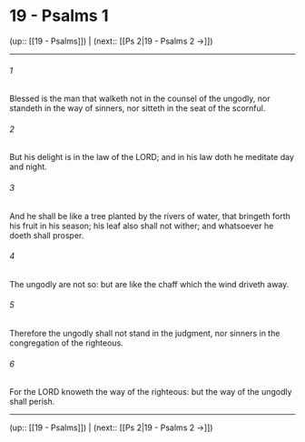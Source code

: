 # 19 - Psalms 1

(up:: [[19 - Psalms]]) | (next:: [[Ps 2|19 - Psalms 2 →]])

***


###### 1 
Blessed is the man that walketh not in the counsel of the ungodly, nor standeth in the way of sinners, nor sitteth in the seat of the scornful. 

###### 2 
But his delight is in the law of the LORD; and in his law doth he meditate day and night. 

###### 3 
And he shall be like a tree planted by the rivers of water, that bringeth forth his fruit in his season; his leaf also shall not wither; and whatsoever he doeth shall prosper. 

###### 4 
The ungodly are not so: but are like the chaff which the wind driveth away. 

###### 5 
Therefore the ungodly shall not stand in the judgment, nor sinners in the congregation of the righteous. 

###### 6 
For the LORD knoweth the way of the righteous: but the way of the ungodly shall perish.

***

(up:: [[19 - Psalms]]) | (next:: [[Ps 2|19 - Psalms 2 →]])
